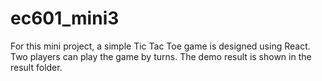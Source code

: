 # ec601_mini3
For this mini project, a simple Tic Tac Toe game is designed using React. Two players can play the game by turns. The demo result is shown in the result folder.
